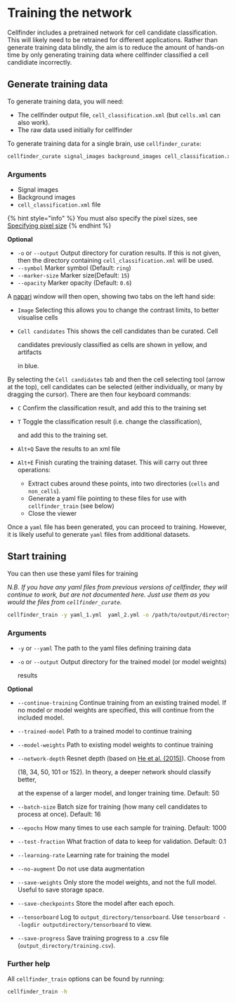 # Training the network

Cellfinder includes a pretrained network for cell candidate classification. This will likely need to be retrained for different applications. Rather than generate training data blindly, the aim is to reduce the amount of hands-on time by only generating training data where cellfinder classified a cell candidiate incorrectly.

## Generate training data

To generate training data, you will need:

* The cellfinder output file, `cell_classification.xml` \(but `cells.xml` can also work\).
* The raw data used initially for cellfinder

To generate training data for a single brain, use `cellfinder_curate`:

```bash
cellfinder_curate signal_images background_images cell_classification.xml
```

### Arguments

* Signal images
* Background images
* `cell_classification.xml` file

{% hint style="info" %}
You must also specify the pixel sizes, see [Specifying pixel size](usage/specifying-pixel-size.md)
{% endhint %}

**Optional**

* `-o` or `--output` Output directory for curation results. If this is not given, then the directory containing `cell_classification.xml` will be used.
* `--symbol` Marker symbol \(Default: `ring`\)
* `--marker-size` Marker size\(Default: `15`\)
* `--opacity` Marker opacity \(Default: `0.6`\)

A [napari](https://napari.org/) window will then open, showing two tabs on the left hand side:

* `Image` Selecting this allows you to change the contrast limits, to better visualise cells
* `Cell candidates` This shows the cell candidates than be curated. Cell 

  candidates previously classified as cells are shown in yellow, and artifacts 

  in blue. 

By selecting the `Cell candidates` tab and then the cell selecting tool \(arrow at the top\), cell candidates can be selected \(either individually, or many by dragging the cursor\). There are then four keyboard commands:

* `C` Confirm the classification result, and add this to the training set
* `T` Toggle the classification result \(i.e. change the classification\), 

  and add this to the training set.

* `Alt+Q` Save the results to an xml file
* `Alt+E` Finish curating the training dataset. This will carry out three operations:
  * Extract cubes around these points, into two directories \(`cells` and `non_cells`\).
  * Generate a yaml file pointing to these files for use with `cellfinder_train` \(see below\)
  * Close the viewer

Once a `yaml` file has been generated, you can proceed to training. However, it is likely useful to generate `yaml` files from additional datasets.

## Start training

You can then use these yaml files for training

_N.B. If you have any yaml files from previous versions of cellfinder, they will continue to work, but are not documented here. Just use them as you would the files from `cellfinder_curate`._

```bash
cellfinder_train -y yaml_1.yml  yaml_2.yml -o /path/to/output/directory/
```

### Arguments

* `-y` or `--yaml` The path to the yaml files defining training data
* `-o` or `--output` Output directory for the trained model \(or model weights\)

  results

**Optional**

* `--continue-training` Continue training from an existing trained model. If no model or model weights are specified, this will continue from the included model.
* `--trained-model` Path to a trained model to continue training
* `--model-weights` Path to existing model weights to continue training
* `--network-depth` Resnet depth \(based on [He et al. \(2015\)](https://arxiv.org/abs/1512.03385)\). Choose from

  \(18, 34, 50, 101 or 152\). In theory, a deeper network should classify better,

  at the expense of a larger model, and longer training time. Default: 50

* `--batch-size` Batch size for training \(how many cell candidates to process at once\). Default: 16
* `--epochs` How many times to use each sample for training. Default: 1000
* `--test-fraction` What fraction of data to keep for validation. Default: 0.1
* `--learning-rate` Learning rate for training the model
* `--no-augment` Do not use data augmentation
* `--save-weights` Only store the model weights, and not the full model. Useful to save storage space.
* `--save-checkpoints` Store the model after each epoch.
* `--tensorboard` Log to `output_directory/tensorboard`. Use `tensorboard --logdir outputdirectory/tensorboard` to view.
* `--save-progress` Save training progress to a .csv file \(`output_directory/training.csv`\).

### Further help

All `cellfinder_train` options can be found by running:

```bash
cellfinder_train -h
```

